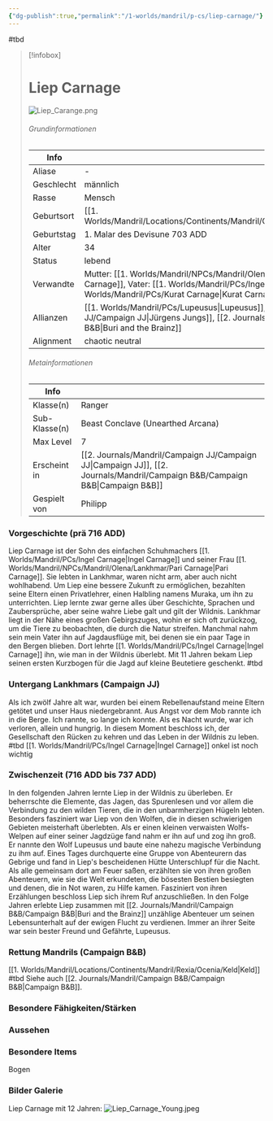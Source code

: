 ```yaml
---
{"dg-publish":true,"permalink":"/1-worlds/mandril/p-cs/liep-carnage/"}
---
```


#tbd


> [!infobox]
> # Liep Carnage
> ![Liep_Carange.png](/img/user/z_Attachments/Liep_Carange.png)
> ###### Grundinformationen
>  Info|  |
> ---|---|
> Aliase | - |
> Geschlecht | männlich |
> Rasse | Mensch |
> Geburtsort | [[1. Worlds/Mandril/Locations/Continents/Mandril/Olena/Lankhmar/Lankhmar\|Lankhmar]] |
> Geburtstag | 1. Malar des Devisune 703 ADD |
> Alter | 34 |
> Status | lebend |
> Verwandte | Mutter: [[1. Worlds/Mandril/NPCs/Mandril/Olena/Lankhmar/Pari Carnage\|Pari Carnage]], Vater: [[1. Worlds/Mandril/PCs/Ingel Carnage\|Ingel Carnage]], Onkel: [[1. Worlds/Mandril/PCs/Kurat Carnage\|Kurat Carnage]], Gefährte: Lupeusus
> Allianzen | [[1. Worlds/Mandril/PCs/Lupeusus\|Lupeusus]], [[2. Journals/Mandril/Campaign JJ/Campaign JJ\|Jürgens Jungs]], [[2. Journals/Mandril/Campaign B&B/Campaign B&B\|Buri and the Brainz]]
> Alignment | chaotic neutral |
> ###### Metainformationen
>  Info|   |
> ---|---|
> Klasse(n) | Ranger |
> Sub-Klasse(n) | Beast Conclave (Unearthed Arcana) |
> Max Level | 7 |
> Erscheint in | [[2. Journals/Mandril/Campaign JJ/Campaign JJ\|Campaign JJ]], [[2. Journals/Mandril/Campaign B&B/Campaign B&B\|Campaign B&B]] |
> Gespielt von | Philipp

### Vorgeschichte (prä 716 ADD)
Liep Carnage ist der Sohn des einfachen Schuhmachers [[1. Worlds/Mandril/PCs/Ingel Carnage\|Ingel Carnage]] und seiner Frau [[1. Worlds/Mandril/NPCs/Mandril/Olena/Lankhmar/Pari Carnage\|Pari Carnage]]. Sie lebten in Lankhmar, waren nicht arm, aber auch nicht wohlhabend. Um Liep eine bessere Zukunft zu ermöglichen, bezahlten seine Eltern einen Privatlehrer, einen Halbling namens Muraka, um ihn zu unterrichten. Liep lernte zwar gerne alles über Geschichte, Sprachen und Zaubersprüche, aber seine wahre Liebe galt und gilt der Wildnis. Lankhmar liegt in der Nähe eines großen Gebirgszuges, wohin er sich oft zurückzog, um die Tiere zu beobachten, die durch die Natur streifen. Manchmal nahm sein mein Vater ihn auf Jagdausflüge mit, bei denen sie ein paar Tage in den Bergen blieben. Dort lehrte [[1. Worlds/Mandril/PCs/Ingel Carnage\|Ingel Carnage]] ihn, wie man in der Wildnis überlebt. Mit 11 Jahren bekam Liep seinen ersten Kurzbogen für die Jagd auf kleine Beutetiere geschenkt. #tbd 

### Untergang Lankhmars (Campaign JJ)
Als ich zwölf Jahre alt war, wurden bei einem Rebellenaufstand meine Eltern getötet und unser Haus niedergebrannt. Aus Angst vor dem Mob rannte ich in die Berge. Ich rannte, so lange ich konnte. Als es Nacht wurde, war ich verloren, allein und hungrig. In diesem Moment beschloss ich, der Gesellschaft den Rücken zu kehren und das Leben in der Wildnis zu leben. #tbd [[1. Worlds/Mandril/PCs/Ingel Carnage\|Ingel Carnage]] onkel ist noch wichtig

### Zwischenzeit (716 ADD bis 737 ADD)
In den folgenden Jahren lernte Liep in der Wildnis zu überleben. Er beherrschte die Elemente, das Jagen, das Spurenlesen und vor allem die Verbindung zu den wilden Tieren, die in den unbarmherzigen Hügeln lebten. Besonders fasziniert war Liep von den Wolfen, die in diesen schwierigen Gebieten meisterhaft überlebten. Als er einen kleinen verwaisten Wolfs-Welpen auf einer seiner Jagdzüge fand nahm er ihn auf und zog ihn groß. Er nannte den Wolf Lupeusus und baute eine nahezu magische Verbindung zu ihm auf.  Eines Tages durchquerte eine Gruppe von Abenteurern das Gebrige und fand in Liep's bescheidenen Hütte Unterschlupf für die Nacht. Als alle gemeinsam dort am Feuer saßen, erzählten sie von ihren großen Abenteuern, wie sie die Welt erkundeten, die bösesten Bestien besiegten und denen, die in Not waren, zu Hilfe kamen. Fasziniert von ihren Erzählungen beschloss Liep sich ihrem Ruf anzuschließen. In den Folge Jahren erlebte Liep zusammen mit [[2. Journals/Mandril/Campaign B&B/Campaign B&B\|Buri and the Brainz]] unzählige Abenteuer um seinen Lebensunterhalt auf der ewigen Flucht zu verdienen. Immer an ihrer Seite war sein bester Freund und Gefährte, Lupeusus.

### Rettung Mandrils (Campaign B&B)
[[1. Worlds/Mandril/Locations/Continents/Mandril/Rexia/Ocenia/Keld\|Keld]] #tbd Siehe auch [[2. Journals/Mandril/Campaign B&B/Campaign B&B\|Campaign B&B]].

### Besondere Fähigkeiten/Stärken

### Aussehen

### Besondere Items
Bogen
### Bilder Galerie
Liep Carnage mit 12 Jahren:
![Liep_Carnage_Young.jpeg](/img/user/z_Attachments/Liep_Carnage_Young.jpeg)